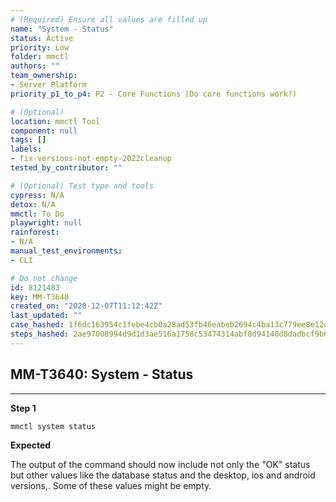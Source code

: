 ```yaml
---
# (Required) Ensure all values are filled up
name: "System - Status"
status: Active
priority: Low
folder: mmctl
authors: ""
team_ownership: 
- Server Platform
priority_p1_to_p4: P2 - Core Functions (Do core functions work?)

# (Optional)
location: mmctl Tool
component: null
tags: []
labels: 
- fix-versions-not-empty-2022cleanup
tested_by_contributor: ""

# (Optional) Test type and tools
cypress: N/A
detox: N/A
mmctl: To Do
playwright: null
rainforest: 
- N/A
manual_test_environments:
- CLI

# Do not change
id: 8121483
key: MM-T3640
created_on: "2020-12-07T11:12:42Z"
last_updated: ""
case_hashed: 1f6dc163954c1febe4cb0a28ad53fb46eabeb2694c4ba13c779ee8e12cb1bf0c654fa3d70d765be38438fda6edf225ee
steps_hashed: 2ae97008994d9d1d3ae516a1758c53474314abf8d94140d8dadbcf9b6d6d2dc27ec4b51309d0b06a66769c8298df03ce
---
```


<!-- (Auto-generated) Based on frontmatter's "key" and "name" -->

## MM-T3640: System - Status

---

**Step 1**

`mmctl system status`

**Expected**

The output of the command should now include not only the "OK" status but other values like the database status and the desktop, ios and android versions,. Some of these values might be empty.
